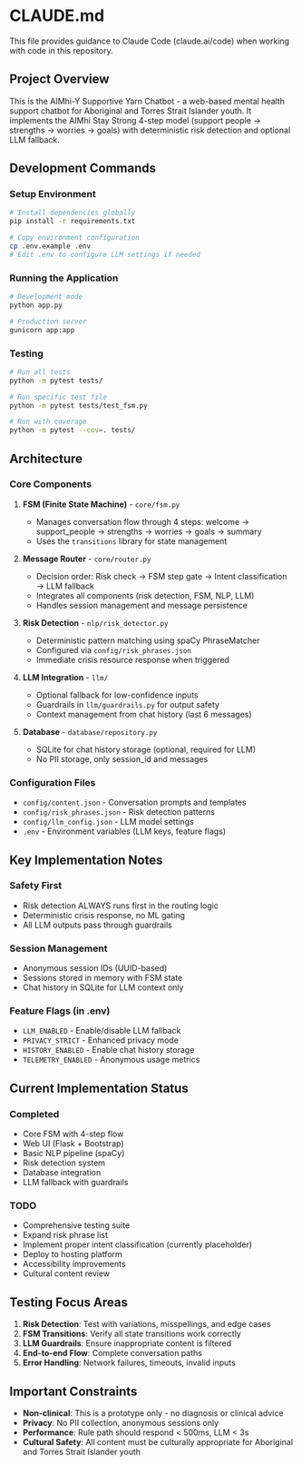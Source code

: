 # CLAUDE.md

This file provides guidance to Claude Code (claude.ai/code) when working with code in this repository.

## Project Overview

This is the AIMhi-Y Supportive Yarn Chatbot - a web-based mental health support chatbot for Aboriginal and Torres Strait Islander youth. It implements the AIMhi Stay Strong 4-step model (support people → strengths → worries → goals) with deterministic risk detection and optional LLM fallback.

## Development Commands

### Setup Environment
```bash
# Install dependencies globally
pip install -r requirements.txt

# Copy environment configuration
cp .env.example .env
# Edit .env to configure LLM settings if needed
```

### Running the Application
```bash
# Development mode
python app.py

# Production server
gunicorn app:app
```

### Testing
```bash
# Run all tests
python -m pytest tests/

# Run specific test file
python -m pytest tests/test_fsm.py

# Run with coverage
python -m pytest --cov=. tests/
```

## Architecture

### Core Components

1. **FSM (Finite State Machine)** - `core/fsm.py`
   - Manages conversation flow through 4 steps: welcome → support_people → strengths → worries → goals → summary
   - Uses the `transitions` library for state management

2. **Message Router** - `core/router.py`
   - Decision order: Risk check → FSM step gate → Intent classification → LLM fallback
   - Integrates all components (risk detection, FSM, NLP, LLM)
   - Handles session management and message persistence

3. **Risk Detection** - `nlp/risk_detector.py`
   - Deterministic pattern matching using spaCy PhraseMatcher
   - Configured via `config/risk_phrases.json`
   - Immediate crisis resource response when triggered

4. **LLM Integration** - `llm/`
   - Optional fallback for low-confidence inputs
   - Guardrails in `llm/guardrails.py` for output safety
   - Context management from chat history (last 6 messages)

5. **Database** - `database/repository.py`
   - SQLite for chat history storage (optional, required for LLM)
   - No PII storage, only session_id and messages

### Configuration Files

- `config/content.json` - Conversation prompts and templates
- `config/risk_phrases.json` - Risk detection patterns
- `config/llm_config.json` - LLM model settings
- `.env` - Environment variables (LLM keys, feature flags)

## Key Implementation Notes

### Safety First
- Risk detection ALWAYS runs first in the routing logic
- Deterministic crisis response, no ML gating
- All LLM outputs pass through guardrails

### Session Management
- Anonymous session IDs (UUID-based)
- Sessions stored in memory with FSM state
- Chat history in SQLite for LLM context only

### Feature Flags (in .env)
- `LLM_ENABLED` - Enable/disable LLM fallback
- `PRIVACY_STRICT` - Enhanced privacy mode
- `HISTORY_ENABLED` - Enable chat history storage
- `TELEMETRY_ENABLED` - Anonymous usage metrics

## Current Implementation Status

### Completed
- Core FSM with 4-step flow
- Web UI (Flask + Bootstrap)
- Basic NLP pipeline (spaCy)
- Risk detection system
- Database integration
- LLM fallback with guardrails

### TODO
- Comprehensive testing suite
- Expand risk phrase list
- Implement proper intent classification (currently placeholder)
- Deploy to hosting platform
- Accessibility improvements
- Cultural content review

## Testing Focus Areas

1. **Risk Detection**: Test with variations, misspellings, and edge cases
2. **FSM Transitions**: Verify all state transitions work correctly
3. **LLM Guardrails**: Ensure inappropriate content is filtered
4. **End-to-end Flow**: Complete conversation paths
5. **Error Handling**: Network failures, timeouts, invalid inputs

## Important Constraints

- **Non-clinical**: This is a prototype only - no diagnosis or clinical advice
- **Privacy**: No PII collection, anonymous sessions only
- **Performance**: Rule path should respond < 500ms, LLM < 3s
- **Cultural Safety**: All content must be culturally appropriate for Aboriginal and Torres Strait Islander youth